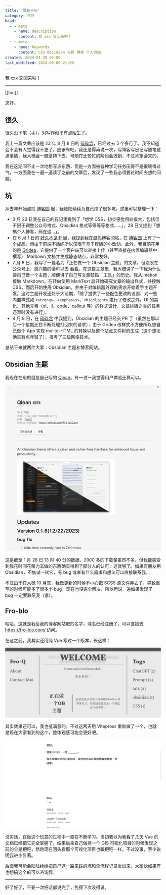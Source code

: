 ```yaml
---
title: '我在干何'
category: 代序
head:
  - - meta
    - name: description
      content: 我 xxx 又回来啦！
  - - meta
    - name: keywords
      content: CSS Obsidian 主题 博客 个人网站
created: 2024-01-28 05:00
last_modified: 2024-09-09 21:00
---
```


我 xxx 又回来啦！

---

[[toc]]

您好。

## 很久

很久没下笔（手），对写作似乎有点陌生了。

我上一篇文章应该是 23 年 8 月 8 日的 [碎碎念](https://mp.weixin.qq.com/s/hxOJcdqRqdSpMoTBv5uJEw)，已经过去 5 个多月了。我不知道会不会有人觉得我不更了，应该有吧。我还是得再说一次，写博客写日记写随笔这点事情，我大概会一直坚持下去，可能在比较忙的阶段会迟到，不过肯定会来的。

我在这期间不止一次地想写点东西，但是一方面被各种学习任务压得不是很喘得过气，一方面我在一遍一遍读了之前的文章后，发现了一些我必须要花时间去想的问题。

## 坑

从去年开始鼓捣 [博客园](https://www.cnblogs.com/ypsr) 起，我陆陆续续为自己挖了很多坑。这里可以整理一下：

- 3 月 23 日我在自己的日记里提到了「想学 CSS，初步感觉用处很大，包括但不限于调整公众号格式、Obsidian 格式等等等等格式……」，28 日又提到「想搞个人博客，码在这…」。
- 在 6 月 1 日的 [好久不见:P](https://mp.weixin.qq.com/s/OnDiN2K2UIo1H4oQK3J7xA) 里，我提到我在鼓捣博客网站，在 [博客园](https://www.cnblogs.com/ypsr) 上有了一个成品，但由于前端不熟练所以仅限于基于模版的小改动。此外，我目前在用的是 [Gridea](https://open.gridea.dev)，它提供了一个客户端可以直接上传（甚至直接在内置编辑器中撰写） Mardown 文档并生成静态站点，非常友好。
- 7 月 8 日，我写了一篇名为「正在做一个 Obsidian 主题」的文章，但没发在公众号上，感兴趣的话可以去 [看看](https://fro-blo.com/blog/making-obsidian-theme.html)。在这篇文章里，我大概讲了一下我为什么要自己做一个主题，顺便讲了自己写文章鼓捣「工具」的历史。我从 metion 接触 Markdown，在转向使用 MarkText 后开始研究文章的输出样式，并接触 CSS，而后开始使用 Obsidian，并由于对编辑器外观的需求开始着手主题开发。这时主题开发还处于大前期，「除了提供了一些配色更改的设置、对一些内置样式如 `<strong>`、`<emphasis>`、`<highlight>` 进行了修改之外，UI 的美化、其他元素（ol、il、code、callout 等）的样式设计、文章排版之类的任务还暂时没有进行」。
- 8 月 8 日，在 [碎碎念](https://mp.weixin.qq.com/s/hxOJcdqRqdSpMoTBv5uJEw) 中我提到，Obsidian 的主题已经交 PR 了（虽然在那以后一个星期还在不断处理打回来的请求），由于 Gridea 改样式不方便所以想自己做个 App 实现 md-to-HTML 的转换以及整个站点文件树的生成（这个想法确实有点年轻了），报考了三级网络技术。

总结下来就两件大事：Obsidian 主题和博客网站。

## Obsidian 主题

我现在在用的就是自己写的 [Qlean](https://github.com/Fro-Q/Qlean)。有一说一我觉得用户体验还算可以。

![I wrote Qlean](what_am_i_up_to_assets/ATTCH_20240924171015362.png)

这是截至 1 月 28 日 13 时 40 分的数据。2000 多的下载量虽然不多，但我能感受到我花时间花精力去做的东西确实得到了部分人的认可，这就够了。如果有朋友用 Obsidian，不妨试一试它，有 bug 或者有什么需求和想法可以直接联系我。

不过由于在大概 10 月底，我做更新的时候不小心把 SCSS 源文件弄丢了，导致重写的时候可能多了很多小 bug，现在也没完全解决，所以再说一遍如果发现了 bug 一定要联系我（求）。

## Fro-blo

哈哈，这就是我给我的博客网站取的名字，域名已经注册了，可以直接去 https://fro-blo.com/ 访问。

在这之前，我其实还用纯 Vue 写过一个版本，长这样：

![Previous blog site](what_am_i_up_to_assets/ATTCH_20240924171015389.png)

其实效果还可以，我也挺满意的。不过这两天用 Vitepress 重新做了一个，也就是现在大家看到的这个，整体观感可能会更好吧。

![fro-blo's home](what_am_i_up_to_assets/ATTCH_20240924171015408.png)

说实话，在做这个玩意的过程中一直在不断学习。当初我以为我看了几天 Vue 的文档已经把它完全掌握了，结果后来自己做另一个 GIS 可视化项目的时候发现之前的全是粑粑，然后现在回头看那个可视化项目也跟粑粑一样。不过没事，至少说明我进步显著。

后面我可能会陆陆续续把自己这一路来踩的坑和全流程记录发出来，大家伙如果有也想搞这个的可以咨询我。

---

好了好了，不要一次把话都说完了，免得下次没得说。
